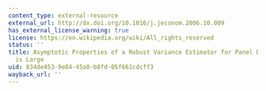 ```yaml
---
content_type: external-resource
external_url: http://dx.doi.org/10.1016/j.jeconom.2006.10.009
has_external_license_warning: true
license: https://en.wikipedia.org/wiki/All_rights_reserved
status: ''
title: Asymptotic Properties of a Robust Variance Estimator for Panel Data When T
  is Large
uid: 834de453-9e84-45a0-b8fd-05f661cdcff3
wayback_url: ''
---
```

